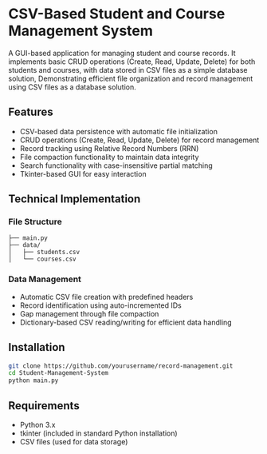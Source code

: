 # CSV-Based Student and Course Management System

A GUI-based application for managing student and course records. It implements basic CRUD operations (Create, Read, Update, Delete) for both students and courses, with data stored in CSV files as a simple database solution,
Demonstrating efficient file organization and record management using CSV files as a database solution.

## Features

- CSV-based data persistence with automatic file initialization
- CRUD operations (Create, Read, Update, Delete) for record management
- Record tracking using Relative Record Numbers (RRN)
- File compaction functionality to maintain data integrity
- Search functionality with case-insensitive partial matching
- Tkinter-based GUI for easy interaction

## Technical Implementation

### File Structure
```
├── main.py
├── data/
│   ├── students.csv
│   └── courses.csv
```

### Data Management
- Automatic CSV file creation with predefined headers
- Record identification using auto-incremented IDs
- Gap management through file compaction
- Dictionary-based CSV reading/writing for efficient data handling

## Installation

```bash
git clone https://github.com/yourusername/record-management.git
cd Student-Management-System
python main.py
```

## Requirements
- Python 3.x
- tkinter (included in standard Python installation)
- CSV files (used for data storage)

